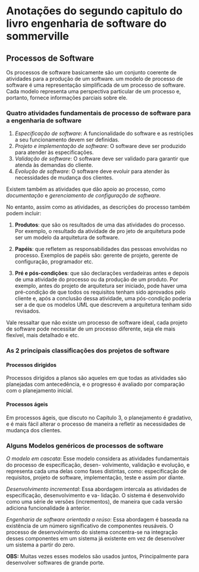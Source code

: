 # Anotações do segundo capitulo do livro engenharia de software do sommerville

## Processos de Software

Os processos de software basicamente são um conjunto coerente de atividades para a produção de um software.
um modelo de processo de software é uma representação simplificada de um processo de software. 
Cada modelo representa uma perspectiva particular de um processo e, portanto, fornece informações parciais sobre ele.

### Quatro atividades fundamentais de processo de software para a engenharia de software

1. _Especificação de software_: A funcionalidade do software e as restrições a seu funcionamento devem ser
definidas.
2. _Projeto e implementação de software_: O software deve ser produzido para atender às especificações.
3. _Validação de software_: O software deve ser validado para garantir que atenda às demandas do cliente.
4. _Evolução de software_: O software deve evoluir para atender às necessidades de mudança dos clientes.

Existem também as atividades que dão apoio ao processo, como _documentação_ e _gerenciamento de configuração de software_.

No entanto, assim como as atividades, as descrições do processo também podem incluir:

1. **Produtos**: que são os resultados de uma das atividades do processo. Por exemplo, o resultado da atividade de pro jeto de arquitetura pode ser um modelo da arquitetura de software.

2. **Papéis**: que refletem as responsabilidades das pessoas envolvidas no processo. Exemplos de papéis são: gerente de projeto, gerente de configuração, programador etc.

3. **Pré e pós-condições**: que são declarações verdadeiras antes e depois de uma atividade do processo ou da produção de um produto. Por exemplo, antes do projeto de arquitetura ser iniciado, pode haver uma pré-condição de que todos os requisitos tenham sido aprovados pelo cliente e, após a conclusão dessa atividade, uma pós-condição poderia ser a de que os modelos UML que descrevem a arquitetura tenham sido revisados.

Vale ressaltar que não existe um processo de software ideal, cada projeto de software pode necessitar de um processo diferente, seja ele mais flexível, mais detalhado e etc.

### As 2 principais classificações dos projetos de software

#### Processos dirigidos

Processos dirigidos a planos são aqueles em que todas as atividades são planejadas com antecedência, e o progresso é avaliado por comparação com o planejamento inicial. 

#### Processos ágeis

Em processos ágeis, que discuto no Capítulo 3, o planejamento é gradativo, e é mais fácil alterar o processo de maneira a refletir as necessidades de mudança dos clientes. 

### Alguns Modelos genéricos de processos de software

_O modelo em cascata_: Esse modelo considera as atividades fundamentais do processo de especificação, desen-
volvimento, validação e evolução, e representa cada uma delas como fases distintas, como: especificação de
requisitos, projeto de software, implementação, teste e assim por diante.

_Desenvolvimento incremental_: Essa abordagem intercala as atividades de especificação, desenvolvimento e va-
lidação. O sistema é desenvolvido como uma série de versões (incrementos), de maneira que cada versão
adiciona funcionalidade à anterior.

_Engenharia de software orientada a reúso_: Essa abordagem é baseada na existência de um número significativo
de componentes reusáveis. O processo de desenvolvimento do sistema concentra-se na integração desses
componentes em um sistema já existente em vez de desenvolver um sistema a partir do zero.

**OBS:** Muitas vezes esses modelos são usados juntos, Principalmente para  desenvolver softwares de grande porte.